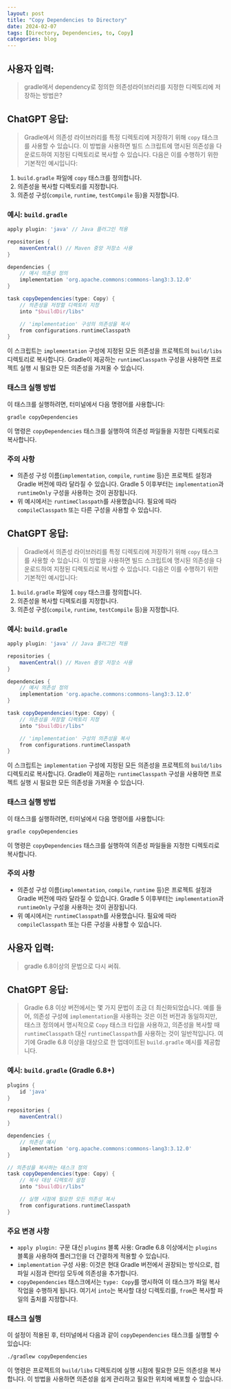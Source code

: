 ```yaml
---
layout: post
title: "Copy Dependencies to Directory"
date: 2024-02-07
tags: [Directory, Dependencies, to, Copy]
categories: blog
---
```


## 사용자 입력:
> gradle에서 dependency로 정의한 의존성라이브러리를 지정한 디렉토리에 저장하는 방법은?

## ChatGPT 응답:
> Gradle에서 의존성 라이브러리를 특정 디렉토리에 저장하기 위해 `copy` 태스크를 사용할 수 있습니다. 이 방법을 사용하면 빌드 스크립트에 명시된 의존성을 다운로드하여 지정된 디렉토리로 복사할 수 있습니다. 다음은 이를 수행하기 위한 기본적인 예시입니다:

1. `build.gradle` 파일에 `copy` 태스크를 정의합니다.
2. 의존성을 복사할 디렉토리를 지정합니다.
3. 의존성 구성(`compile`, `runtime`, `testCompile` 등)을 지정합니다.

### 예시: `build.gradle`

```groovy
apply plugin: 'java' // Java 플러그인 적용

repositories {
    mavenCentral() // Maven 중앙 저장소 사용
}

dependencies {
    // 예시 의존성 정의
    implementation 'org.apache.commons:commons-lang3:3.12.0'
}

task copyDependencies(type: Copy) {
    // 의존성을 저장할 디렉토리 지정
    into "$buildDir/libs"

    // 'implementation' 구성의 의존성을 복사
    from configurations.runtimeClasspath
}
```

이 스크립트는 `implementation` 구성에 지정된 모든 의존성을 프로젝트의 `build/libs` 디렉토리로 복사합니다. Gradle이 제공하는 `runtimeClasspath` 구성을 사용하면 프로젝트 실행 시 필요한 모든 의존성을 가져올 수 있습니다.

### 태스크 실행 방법

이 태스크를 실행하려면, 터미널에서 다음 명령어를 사용합니다:

```shell
gradle copyDependencies
```

이 명령은 `copyDependencies` 태스크를 실행하여 의존성 파일들을 지정한 디렉토리로 복사합니다.

### 주의 사항

- 의존성 구성 이름(`implementation`, `compile`, `runtime` 등)은 프로젝트 설정과 Gradle 버전에 따라 달라질 수 있습니다. Gradle 5 이후부터는 `implementation`과 `runtimeOnly` 구성을 사용하는 것이 권장됩니다.
- 위 예시에서는 `runtimeClasspath`를 사용했습니다. 필요에 따라 `compileClasspath` 또는 다른 구성을 사용할 수 있습니다.

## ChatGPT 응답:
> Gradle에서 의존성 라이브러리를 특정 디렉토리에 저장하기 위해 `copy` 태스크를 사용할 수 있습니다. 이 방법을 사용하면 빌드 스크립트에 명시된 의존성을 다운로드하여 지정된 디렉토리로 복사할 수 있습니다. 다음은 이를 수행하기 위한 기본적인 예시입니다:

1. `build.gradle` 파일에 `copy` 태스크를 정의합니다.
2. 의존성을 복사할 디렉토리를 지정합니다.
3. 의존성 구성(`compile`, `runtime`, `testCompile` 등)을 지정합니다.

### 예시: `build.gradle`

```groovy
apply plugin: 'java' // Java 플러그인 적용

repositories {
    mavenCentral() // Maven 중앙 저장소 사용
}

dependencies {
    // 예시 의존성 정의
    implementation 'org.apache.commons:commons-lang3:3.12.0'
}

task copyDependencies(type: Copy) {
    // 의존성을 저장할 디렉토리 지정
    into "$buildDir/libs"

    // 'implementation' 구성의 의존성을 복사
    from configurations.runtimeClasspath
}
```

이 스크립트는 `implementation` 구성에 지정된 모든 의존성을 프로젝트의 `build/libs` 디렉토리로 복사합니다. Gradle이 제공하는 `runtimeClasspath` 구성을 사용하면 프로젝트 실행 시 필요한 모든 의존성을 가져올 수 있습니다.

### 태스크 실행 방법

이 태스크를 실행하려면, 터미널에서 다음 명령어를 사용합니다:

```shell
gradle copyDependencies
```

이 명령은 `copyDependencies` 태스크를 실행하여 의존성 파일들을 지정한 디렉토리로 복사합니다.

### 주의 사항

- 의존성 구성 이름(`implementation`, `compile`, `runtime` 등)은 프로젝트 설정과 Gradle 버전에 따라 달라질 수 있습니다. Gradle 5 이후부터는 `implementation`과 `runtimeOnly` 구성을 사용하는 것이 권장됩니다.
- 위 예시에서는 `runtimeClasspath`를 사용했습니다. 필요에 따라 `compileClasspath` 또는 다른 구성을 사용할 수 있습니다.

## 사용자 입력:
> gradle 6.8이상의 문법으로 다시 써줘.

## ChatGPT 응답:
> Gradle 6.8 이상 버전에서는 몇 가지 문법이 조금 더 최신화되었습니다. 예를 들어, 의존성 구성에 `implementation`을 사용하는 것은 이전 버전과 동일하지만, 태스크 정의에서 명시적으로 `Copy` 태스크 타입을 사용하고, 의존성을 복사할 때 `runtimeClasspath` 대신 `runtimeClasspath`를 사용하는 것이 일반적입니다. 여기에 Gradle 6.8 이상을 대상으로 한 업데이트된 `build.gradle` 예시를 제공합니다.

### 예시: `build.gradle` (Gradle 6.8+)

```groovy
plugins {
    id 'java'
}

repositories {
    mavenCentral()
}

dependencies {
    // 의존성 예시
    implementation 'org.apache.commons:commons-lang3:3.12.0'
}

// 의존성을 복사하는 태스크 정의
task copyDependencies(type: Copy) {
    // 복사 대상 디렉토리 설정
    into "$buildDir/libs"

    // 실행 시점에 필요한 모든 의존성 복사
    from configurations.runtimeClasspath
}
```

### 주요 변경 사항

- `apply plugin:` 구문 대신 `plugins` 블록 사용: Gradle 6.8 이상에서는 `plugins` 블록을 사용하여 플러그인을 더 간결하게 적용할 수 있습니다.
- `implementation` 구성 사용: 이것은 현대 Gradle 버전에서 권장되는 방식으로, 컴파일 시점과 런타임 모두에 의존성을 추가합니다.
- `copyDependencies` 태스크에서는 `type: Copy`를 명시하여 이 태스크가 파일 복사 작업을 수행하게 됩니다. 여기서 `into`는 복사할 대상 디렉토리를, `from`은 복사할 파일의 출처를 지정합니다.

### 태스크 실행

이 설정이 적용된 후, 터미널에서 다음과 같이 `copyDependencies` 태스크를 실행할 수 있습니다:

```shell
./gradlew copyDependencies
```

이 명령은 프로젝트의 `build/libs` 디렉토리에 실행 시점에 필요한 모든 의존성을 복사합니다. 이 방법을 사용하면 의존성을 쉽게 관리하고 필요한 위치에 배포할 수 있습니다.

